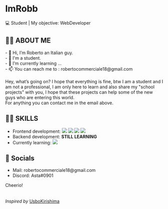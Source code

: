 
<h1>ImRobb</h1>
    <p>
        💻 Student | My objective: WebDeveloper
    </p>
    <h2>
        ✍🏻 ABOUT ME
    </h2>
    <p>
    - 👋 Hi, I’m Roberto an Italian guy. <br>
    - 👀 I'm a student.<br> 
    - 🌱 I’m currently learning ...<br>
    - 📫 You can reach me to : robertocommerciale18@gmail.com<br><br>
    Hey, what’s going on? I hope that everything is fine, btw I am a student and I am not a professional, I am only here     to learn and also share my "school projects" 
    with you, I hope that these projects can help some of the new guys who are entering this world.
    <br>For anything you can contact me in the email above. 
  </p>
  <h2>
   💪🏾 SKILLS
  </h2>
  <p>
  <ul>
  <li>Frontend development: <img src="https://camo.githubusercontent.com/e305664dc3cd700bbc80c99d36cd7feafd872a1526e841ddf3809c6678a6939e/68747470733a2f2f696d672e736869656c64732e696f2f62616467652f2d48544d4c2d626c61636b3f266c6f676f3d68746d6c35"></img>
  <img src="https://camo.githubusercontent.com/fd61d6ca4bc327aaaaa1754c6d68fc78af823fc7c6cacd793787b4e0f53aa066/68747470733a2f2f696d672e736869656c64732e696f2f62616467652f2d4353532d626c61636b3f266c6f676f3d63737333"></img>
  <img src="https://camo.githubusercontent.com/1c2c77ac59069dfcef9352aeab50dc2d8866ced09d738413dfd63967ab91bac5/68747470733a2f2f696d672e736869656c64732e696f2f62616467652f2d4a6176617363726970742d626c61636b3f266c6f676f3d6a617661736372697074"></img>
  <img src="https://camo.githubusercontent.com/6e140be401a097ada4ddfd0c56dcb41259ff9fff1b22da61f0e7d20f6d870689/68747470733a2f2f696d672e736869656c64732e696f2f62616467652f2d426f6f7473747261702d626c61636b3f266c6f676f3d626f6f747374726170"></img>
  </li>
  <li>Backend development: <b>STILL LEARNING</b></li>
  
  <li>Currently learning: <img src="https://camo.githubusercontent.com/0d8a41906797cf1332dbd4e7b7c506095d864e96ceaf547da73d25bafb45905c/68747470733a2f2f696d672e736869656c64732e696f2f62616467652f2d547970657363726970742d626c61636b3f266c6f676f3d74797065736372697074"></img></li>
  
  </ul>
  </p>
<h2>📱 Socials</h2>

<ul>
  <li>Mail: robertocommerciale18@gmail.com</li>
  <li>Discord: Asta#0901</li>
</ul>




Cheerio!<br><br>
<br>
<i>Inspired by</i> <a href="https://github.com/UsboKirishima">UsboKirishima</a>


